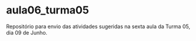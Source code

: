 # aula06_turma05
Repositório para envio das atividades sugeridas na sexta aula da Turma 05, dia 09 de Junho.
